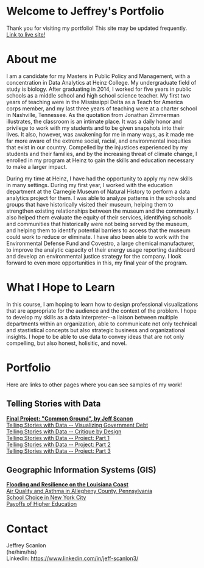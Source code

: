 # Welcome to Jeffrey's Portfolio

Thank you for visiting my portfolio! This site may be updated frequently.\
[Link to live site!](https://jeffreyscanlon.github.io/Portfolio/)

# About me
I am a candidate for my Masters in Public Policy and Management, with a concentration in Data Analytics at Heinz College. My undergraduate field of study is biology. After graduating in 2014, I worked for five years in public schools as a middle school and high school science teacher. My first two years of teaching were in the Mississippi Delta as a Teach for America corps member, and my last three years of teaching were at a charter school in Nashville, Tennessee. As the quotation from Jonathan Zimmerman illustrates, the classroom is an intimate place. It was a daily honor and privilege to work with my students and to be given snapshots into their lives. It also, however, was awakening for me in many ways, as it made me far more aware of the extreme social, racial, and environmental inequities that exist in our country. Compelled by the injustices experienced by my students and their families, and by the increasing threat of climate change, I enrolled in my program at Heinz to gain the skills and education necessary to make a larger impact.

During my time at Heinz, I have had the opportunity to apply my new skills in many settings. During my first year, I worked with the education department at the Carnegie Museum of Natural History to perform a data analytics project for them. I was able to analyze patterns in the schools and groups that have historically visited their museum, helping them to strengthen existing relationships between the museum and the community. I also helped them evaluate the equity of their services, identifying schools and communities that historically were not being served by the museum, and helping them to identify potential barriers to access that the museum could work to reduce or eliminate. I have also been able to work with the Environmental Defense Fund and Covestro, a large chemical manufacturer, to improve the analytic capacity of their energy usage reporting dashboard and develop an environmental justice strategy for the company. I look forward to even more opportunities in this, my final year of the program.

# What I Hope to Learn
In this course, I am hoping to learn how to design professional visualizations that are appropriate for the audience and the context of the problem. I hope to develop my skills as a data interpreter--a liaison between multiple departments within an organization, able to communicate not only technical and stastistical concepts but also strategic business and organizational insights. I hope to be able to use data to convey ideas that are not only compelling, but also honest, holisitic, and novel.

# Portfolio
Here are links to other pages where you can see samples of my work!


## Telling Stories with Data
**[Final Project: "Common Ground", by Jeff Scanon](https://carnegiemellon.shorthandstories.com/common-ground/index.html)**\
[Telling Stories with Data -- Visualizing Government Debt](govdebt.md)\
[Telling Stories with Data -- Critique by Design](ReDesign.md)\
[Telling Stories with Data -- Project: Part 1](ProjP1.md)\
[Telling Stories with Data -- Project: Part 2](ProjP2.md)\
[Telling Stories with Data -- Project: Part 3](ProjP3.md)


## Geographic Information Systems (GIS)
**[Flooding and Resilience on the Louisiana Coast](https://arcg.is/KSajO)**\
[Air Quality and Asthma in Allegheny County, Pennsylvania](https://arcg.is/1W4iXm)\
[School Choice in New York City](https://arcg.is/0SDbWS)\
[Payoffs of Higher Education](https://arcg.is/1CzqqL)


# Contact
Jeffrey Scanlon\
(he/him/his)\
LinkedIn: https://www.linkedin.com/in/jeff-scanlon3/
